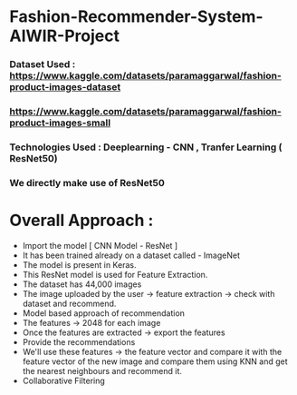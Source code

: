 # Fashion-Recommender-System-AIWIR-Project

### Dataset Used : https://www.kaggle.com/datasets/paramaggarwal/fashion-product-images-dataset

### https://www.kaggle.com/datasets/paramaggarwal/fashion-product-images-small

### Technologies Used : Deeplearning - CNN , Tranfer Learning ( ResNet50)

### We directly make use of ResNet50

# Overall Approach :
- Import the model [ CNN Model - ResNet ]
- It has been trained already on a dataset called - ImageNet
- The model is present in Keras.
- This ResNet model is used for Feature Extraction.
- The dataset has 44,000 images
- The image uploaded by the user -> feature extraction -> check with dataset and recommend.
- Model based approach of recommendation
- The features -> 2048 for each image
- Once the features are extracted -> export the features
- Provide the recommendations
- We'll use these features -> the feature vector and compare it with the feature vector of the new image and compare them using KNN and get the nearest neighbours and recommend it.
- Collaborative Filtering





